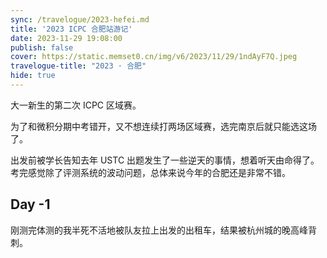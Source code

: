 ```yaml
---
sync: /travelogue/2023-hefei.md
title: '2023 ICPC 合肥站游记'
date: 2023-11-29 19:08:00
publish: false
cover: https://static.memset0.cn/img/v6/2023/11/29/1ndAyF7Q.jpeg
travelogue-title: "2023 · 合肥"
hide: true
---
```


大一新生的第二次 ICPC 区域赛。

为了和微积分期中考错开，又不想连续打两场区域赛，选完南京后就只能选这场了。

出发前被学长告知去年 USTC 出题发生了一些逆天的事情，想着听天由命得了。考完感觉除了评测系统的波动问题，总体来说今年的合肥还是非常不错。

<!-- more -->

## Day -1

刚测完体测的我半死不活地被队友拉上出发的出租车，结果被杭州城的晚高峰背刺。
